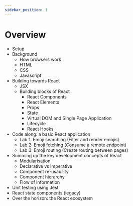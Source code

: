 ```yaml
---
sidebar_position: 1
---
```


# Overview

- Setup
- Background
  - How browsers work
  - HTML
  - CSS
  - Javascript
- Building towards React
  - JSX
  - Building blocks of React
    - React Components
    - React Elements
    - Props
    - State
    - Virtual DOM and Single Page Application
    - Lifecycle
    - React Hooks
- Code along: a basic React application
  - Lab 1: Emoji searching (Filter and render emojis)
  - Lab 2: Emoji fetching (Consume a remote endpoint)
  - Lab 3: Emoji routing (Create routing between pages)
- Summing up the key development concepts of React
  - Modularisation
  - Declarative vs Imperative
  - Component re-usability
  - Component hierarchy
  - Flow of information
- Unit testing using Jest
- React state components (legacy)
- Over the horizon: the React ecosystem
